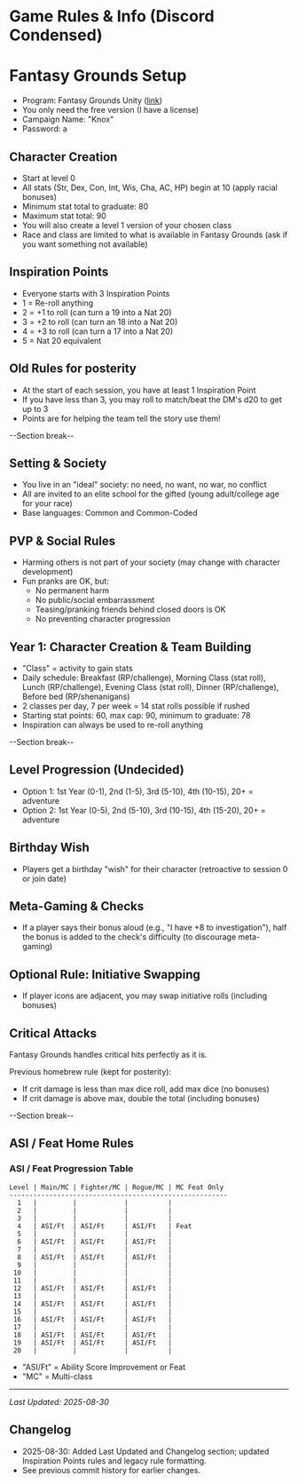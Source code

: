 # Game Rules & Info (Discord Condensed)

# Fantasy Grounds Setup
- Program: Fantasy Grounds Unity ([link](https://www.fantasygrounds.com/))
- You only need the free version (I have a license)
- Campaign Name: "Knox"
- Password: a

## Character Creation
- Start at level 0
- All stats (Str, Dex, Con, Int, Wis, Cha, AC, HP) begin at 10 (apply racial bonuses)
- Minimum stat total to graduate: 80
- Maximum stat total: 90
- You will also create a level 1 version of your chosen class
- Race and class are limited to what is available in Fantasy Grounds (ask if you want something not available)

## Inspiration Points
- Everyone starts with 3 Inspiration Points
- 1 = Re-roll anything
- 2 = +1 to roll (can turn a 19 into a Nat 20)
- 3 = +2 to roll (can turn an 18 into a Nat 20)
- 4 = +3 to roll (can turn a 17 into a Nat 20)
- 5 = Nat 20 equivalent

## Old Rules for posterity 
- At the start of each session, you have at least 1 Inspiration Point
- If you have less than 3, you may roll to match/beat the DM's d20 to get up to 3
- Points are for helping the team tell the story use them!

--Section break--


## Setting & Society
- You live in an "ideal" society: no need, no want, no war, no conflict
- All are invited to an elite school for the gifted (young adult/college age for your race)
- Base languages: Common and Common-Coded

## PVP & Social Rules
- Harming others is not part of your society (may change with character development)
- Fun pranks are OK, but:
  - No permanent harm
  - No public/social embarrassment
  - Teasing/pranking friends behind closed doors is OK
  - No preventing character progression

## Year 1: Character Creation & Team Building
- "Class" = activity to gain stats
- Daily schedule: Breakfast (RP/challenge), Morning Class (stat roll), Lunch (RP/challenge), Evening Class (stat roll), Dinner (RP/challenge), Before bed (RP/shenanigans)
- 2 classes per day, 7 per week = 14 stat rolls possible if rushed
- Starting stat points: 60, max cap: 90, minimum to graduate: 78
- Inspiration can always be used to re-roll anything

--Section break--


## Level Progression (Undecided)
- Option 1: 1st Year (0-1), 2nd (1-5), 3rd (5-10), 4th (10-15), 20+ = adventure
- Option 2: 1st Year (0-5), 2nd (5-10), 3rd (10-15), 4th (15-20), 20+ = adventure

## Birthday Wish
- Players get a birthday "wish" for their character (retroactive to session 0 or join date)

## Meta-Gaming & Checks
- If a player says their bonus aloud (e.g., "I have +8 to investigation"), half the bonus is added to the check's difficulty (to discourage meta-gaming)

## Optional Rule: Initiative Swapping
- If player icons are adjacent, you may swap initiative rolls (including bonuses)

## Critical Attacks
Fantasy Grounds handles critical hits perfectly as it is.

Previous homebrew rule (kept for posterity):
- If crit damage is less than max dice roll, add max dice (no bonuses)
- If crit damage is above max, double the total (including bonuses)

--Section break--


## ASI / Feat Home Rules

### ASI / Feat Progression Table

```
Level | Main/MC | Fighter/MC | Rogue/MC | MC Feat Only
-------------------------------------------------------
  1   |         |            |          |             
  2   |         |            |          |             
  3   |         |            |          |             
  4   | ASI/Ft  | ASI/Ft     | ASI/Ft   | Feat        
  5   |         |            |          |             
  6   | ASI/Ft  | ASI/Ft     | ASI/Ft   |             
  7   |         |            |          |             
  8   | ASI/Ft  | ASI/Ft     | ASI/Ft   |             
  9   |         |            |          |             
 10   |         |            |          |             
 11   |         |            |          |             
 12   | ASI/Ft  | ASI/Ft     | ASI/Ft   |             
 13   |         |            |          |             
 14   | ASI/Ft  | ASI/Ft     | ASI/Ft   |             
 15   |         |            |          |             
 16   | ASI/Ft  | ASI/Ft     | ASI/Ft   |             
 17   |         |            |          |             
 18   | ASI/Ft  | ASI/Ft     | ASI/Ft   |             
 19   | ASI/Ft  | ASI/Ft     | ASI/Ft   |             
 20   |         |            |          |             
```

- "ASI/Ft" = Ability Score Improvement or Feat
- "MC" = Multi-class

---
_Last Updated: 2025-08-30_

## Changelog
- 2025-08-30: Added Last Updated and Changelog section; updated Inspiration Points rules and legacy rule formatting.
- See previous commit history for earlier changes.



